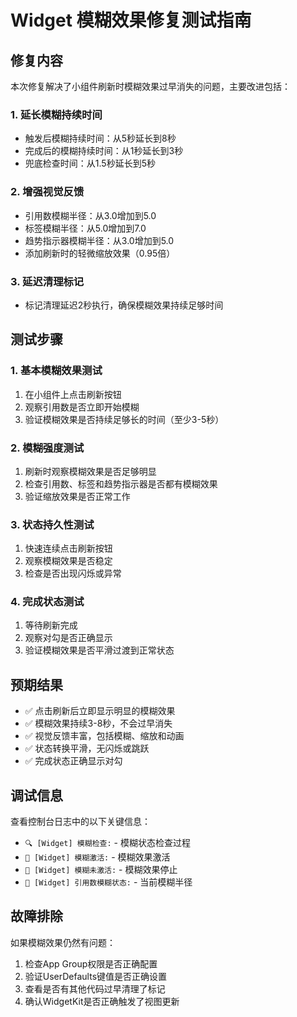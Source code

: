 # Widget 模糊效果修复测试指南

## 修复内容

本次修复解决了小组件刷新时模糊效果过早消失的问题，主要改进包括：

### 1. 延长模糊持续时间
- 触发后模糊持续时间：从5秒延长到8秒
- 完成后的模糊持续时间：从1秒延长到3秒
- 兜底检查时间：从1.5秒延长到5秒

### 2. 增强视觉反馈
- 引用数模糊半径：从3.0增加到5.0
- 标签模糊半径：从5.0增加到7.0
- 趋势指示器模糊半径：从3.0增加到5.0
- 添加刷新时的轻微缩放效果（0.95倍）

### 3. 延迟清理标记
- 标记清理延迟2秒执行，确保模糊效果持续足够时间

## 测试步骤

### 1. 基本模糊效果测试
1. 在小组件上点击刷新按钮
2. 观察引用数是否立即开始模糊
3. 验证模糊效果是否持续足够长的时间（至少3-5秒）

### 2. 模糊强度测试
1. 刷新时观察模糊效果是否足够明显
2. 检查引用数、标签和趋势指示器是否都有模糊效果
3. 验证缩放效果是否正常工作

### 3. 状态持久性测试
1. 快速连续点击刷新按钮
2. 观察模糊效果是否稳定
3. 检查是否出现闪烁或异常

### 4. 完成状态测试
1. 等待刷新完成
2. 观察对勾是否正确显示
3. 验证模糊效果是否平滑过渡到正常状态

## 预期结果

- ✅ 点击刷新后立即显示明显的模糊效果
- ✅ 模糊效果持续3-8秒，不会过早消失
- ✅ 视觉反馈丰富，包括模糊、缩放和动画
- ✅ 状态转换平滑，无闪烁或跳跃
- ✅ 完成状态正确显示对勾

## 调试信息

查看控制台日志中的以下关键信息：
- `🔍 [Widget] 模糊检查:` - 模糊状态检查过程
- `🔄 [Widget] 模糊激活:` - 模糊效果激活
- `🔄 [Widget] 模糊未激活:` - 模糊效果停止
- `🔄 [Widget] 引用数模糊状态:` - 当前模糊半径

## 故障排除

如果模糊效果仍然有问题：

1. 检查App Group权限是否正确配置
2. 验证UserDefaults键值是否正确设置
3. 查看是否有其他代码过早清理了标记
4. 确认WidgetKit是否正确触发了视图更新
